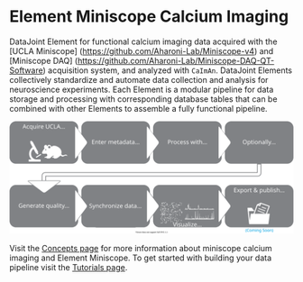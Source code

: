 # Element Miniscope Calcium Imaging

DataJoint Element for functional calcium imaging data acquired with the [UCLA Miniscope]
(https://github.com/Aharoni-Lab/Miniscope-v4) and [Miniscope DAQ]
(https://github.com/Aharoni-Lab/Miniscope-DAQ-QT-Software) acquisition system, and
analyzed with `CaImAn`. DataJoint Elements collectively standardize and automate data
collection and analysis for neuroscience experiments. Each Element is a modular
pipeline for data storage and processing with corresponding database tables that can be
combined with other Elements to assemble a fully functional pipeline.

![diagram](https://raw.githubusercontent.com/datajoint/element-miniscope/main/images/diagram_flowchart.svg)

Visit the [Concepts page](./concepts.md) for more information about miniscope calcium
imaging and Element Miniscope. To get started with building your data pipeline visit
the [Tutorials page](./tutorials.md).  
